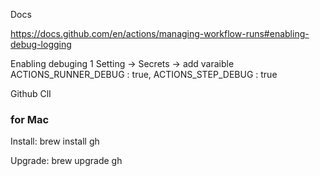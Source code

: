 Docs

https://docs.github.com/en/actions/managing-workflow-runs#enabling-debug-logging

Enabling debuging
 1 Setting -> Secrets -> add varaible  ACTIONS_RUNNER_DEBUG : true, ACTIONS_STEP_DEBUG : true

Github ClI

### for Mac 
Install:
brew install gh

Upgrade:
brew upgrade gh